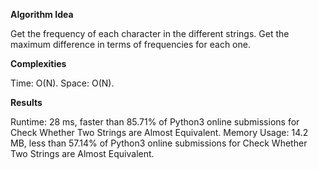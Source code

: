 **Algorithm Idea**

Get the frequency of each character in the different 
strings. Get the maximum difference in terms of frequencies 
for each one. 

**Complexities**

Time: O(N).
Space: O(N).

**Results**

Runtime: 28 ms, faster than 85.71% of Python3 online submissions for Check Whether Two Strings are Almost Equivalent.
Memory Usage: 14.2 MB, less than 57.14% of Python3 online submissions for Check Whether Two Strings are Almost Equivalent.
